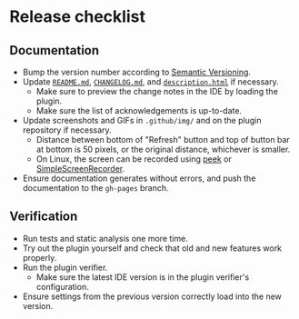 # Release checklist
## Documentation
* Bump the version number according to [Semantic Versioning](https://semver.org/).
* Update [`README.md`](../README.md), [`CHANGELOG.md`](../CHANGELOG.md), and
  [`description.html`](../src/main/resources/META-INF/description.html) if necessary.
    * Make sure to preview the change notes in the IDE by loading the plugin.
    * Make sure the list of acknowledgements is up-to-date.
* Update screenshots and GIFs in `.github/img/` and on the plugin repository if necessary.
    * Distance between bottom of "Refresh" button and top of button bar at bottom is 50 pixels, or the original
      distance, whichever is smaller.
    * On Linux, the screen can be recorded using [peek](https://github.com/phw/peek) or
      [SimpleScreenRecorder](https://www.maartenbaert.be/simplescreenrecorder/).
* Ensure documentation generates without errors, and push the documentation to the `gh-pages` branch.

## Verification
* Run tests and static analysis one more time.
* Try out the plugin yourself and check that old and new features work properly.
* Run the plugin verifier.
    * Make sure the latest IDE version is in the plugin verifier's configuration.
* Ensure settings from the previous version correctly load into the new version.
